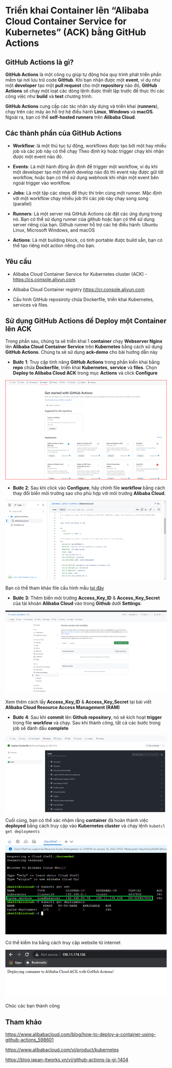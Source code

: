 # Triển khai Container lên “Alibaba Cloud Container Service for Kubernetes” (ACK) bằng GitHub  Actions

## GitHub Actions là gì?

**GitHub Actions** là một công cụ giúp tự động hóa quy trình phát triển phần mềm tại nơi lưu trữ code **GitHub**. Khi bạn nhận được một **event**, ví dụ như một **developer** tạo một **pull request** cho một **repository** nào đó, **GitHub Actions** sẽ chạy một loạt các dòng lệnh được thiết lập trước để thực thi các công việc như **build** và **test** chương trình.

**GitHub Actions** cung cấp các tác nhân xây dựng và triển khai (**runners**), chạy trên các máy ảo hỗ trợ hệ điều hành **Linux**, **Windows** và **macOS**. Ngoài ra, bạn có thể **self-hosted runners** trên **Alibaba Cloud**.

## Các thành phần của GitHub Actions

- **Workflow**: là một thủ tục tự động, workflows được tạo bởi một hay nhiều job và các job này có thể chạy Theo định kỳ hoặc trigger chạy khi nhận được một event nào đó. 

- **Events**: Là một hành động ấn định để trigger một workflow, ví dụ khi một developer tạo một nhánh develop nào đó thì event này được gửi tới workflow, hoặc bạn có thể sử dụng webhook khi nhận một event bên ngoài trigger vào workflow.

- **Jobs**: Là một tập các steps để thực thi trên cùng một runner. Mặc định với một workflow chạy nhiều job thì các job này chạy song song (parallel) 

- **Runners**: Là một server mà GitHub Actions cài đặt các ứng dụng trong nó. Bạn có thể sử dụng runner của github hoặc bạn có thể sử dụng server riêng của bạn. Github runner hỗ trợ các hệ điều hành: Ubuntu Linux, Microsoft Windows, and macOS

- **Actions**: Là một building block, có tính portable được build sẵn,  bạn có thể tạo riêng một action riêng cho bạn. 

## Yêu cầu

- Alibaba Cloud Container Service for Kubernetes cluster (ACK) - https://cs.console.aliyun.com 

- Alibaba Cloud Container registry https://cr.console.aliyun.com

- Cấu hình GitHub reposiroty chứa Dockerfile, triển khai Kubernetes, services và files.

## Sử dụng GitHub Actions để Deploy một Container lên ACK

Trong phần sau, chúng ta sẽ triển khai 1 **container** chạy **Webserver Nginx** lên **Alibaba Cloud Container Service** trên **Kubernetes** bằng cách sử dụng **GitHub Actions**. Chúng ta sẽ sử dụng **ack-demo** cho bài hướng dẫn này

- **Bước 1**: Truy cập tính năng **GitHub Actions** trong phần kiển khai bằng **repo** chứa **Dockerfile**, triển khai **Kubernetes**, **service** và **files**. Chọn **Deploy to Alibaba Cloud ACK** trong mục **Actions** và click **Configure**

![GitHub Actions](/Image/GitHub-Actions01.png)

- **Bước 2**: Sau khi click vào **Configure**, hãy chỉnh file **workflow** bằng cách thay đổi biến môi trường sao cho phù hợp với môi trường **Alibaba Cloud**.

![GitHub Actions](/Image/GitHub-Actions02.png)

Bạn có thể tham khảo file cấu hình mẫu [tại đây](/Scripts/yml/workflows_alibabacloud.yml)

- **Bước 3**: Thêm biến môi trường **Access_Key_ID** & **Access_Key_Secret** của tài khoản **Alibaba Cloud** vào trong **Github** dưới **Settings**:

![GitHub Actions](/Image/GitHub-Actions03.png)

Xem thêm cách lấy **Access_Key_ID** & **Access_Key_Secret** tại bài viết **Alibaba Cloud Resource Access Management (RAM)**

- **Bước 4**: Sau khi **commit** lên **Github repository**, nó sẽ kích hoạt **trigger** trong file **workfow** và chạy. Sau khi thành công, tất cả các bước trong job sẽ đánh dấu **complete**

![GitHub Actions](/Image/GitHub-Actions04.png)

Cuối cùng, bạn có thể xác nhậm rằng **container** đã hoàn thành việc **deployed** bằng cách truy cập vào **Kubernetes cluster** và chạy lệnh `kubetcl get deployments`

![GitHub Actions](/Image/GitHub-Actions05.png)

Có thể kiểm tra bằng cách truy cập website từ internet

![GitHub Actions](/Image/GitHub-Actions06.png)

Chúc các bạn thành công

## Tham khảo

https://www.alibabacloud.com/blog/how-to-deploy-a-container-using-github-actions_598601

https://www.alibabacloud.com/vi/product/kubernetes 

https://blog.japan-itworks.vn/vi/github-actions-la-gi-1404
